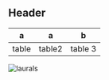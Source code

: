 ## Header

a | a | b
--- | --- | ---
table | table2 | table 3

![laurals](/linked_data/code_screen.png)
